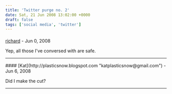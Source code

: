 ```yaml
---
title: 'Twitter purge no. 2'
date: Sat, 21 Jun 2008 13:02:00 +0000
draft: false
tags: ['social media', 'twitter']
---
```



#### 
[richard](http://www.main-vision.com/richard "richard@main-vision.com") - <time datetime="2008-06-22 02:45:19">Jun 0, 2008</time>

Yep, all those I've conversed with are safe.
<hr />
#### 
[Kat](http://plasticsnow.blogspot.com "katplasticsnow@gmail.com") - <time datetime="2008-06-21 23:20:29">Jun 6, 2008</time>

Did I make the cut?
<hr />
